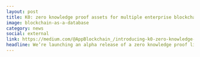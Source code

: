 ```yaml
---
layout: post
title: K0: zero knowledge proof assets for multiple enterprise blockchains
image: blockchain-as-a-database
category: news
social: external
link: https://medium.com/@AppBlockchain_/introducing-k0-zero-knowledge-proof-assets-for-multiple-enterprise-blockchains-d355874e1e3a
headline: We’re launching an alpha release of a zero knowledge proof library that we’ve been developing for a while. K0 (pronounced “K-zero”) sets out to generate private digital assets compatible with multiple enterprise blockchains.
---
```

